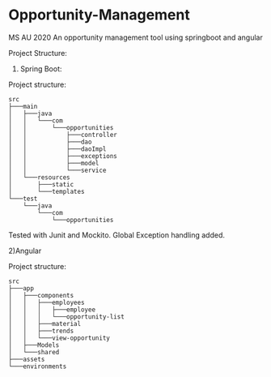 # Opportunity-Management
MS AU 2020
An opportunity management tool using springboot and angular

Project Structure:
1) Spring Boot:

Project structure:
```
src
├───main
│   ├───java
│   │   └───com
│   │       └───opportunities
│   │           ├───controller
│   │           ├───dao
│   │           ├───daoImpl
│   │           ├───exceptions
│   │           ├───model
│   │           └───service
│   └───resources
│       ├───static
│       └───templates
└───test
    └───java
        └───com
            └───opportunities
```
Tested with Junit and Mockito. Global Exception handling added.

2)Angular

Project structure:
```
src
├───app
│   ├───components
│   │   ├───employees
│   │   │   ├───employee
│   │   │   └───opportunity-list
│   │   ├───material
│   │   ├───trends
│   │   └───view-opportunity
│   ├───Models
│   └───shared
├───assets
└───environments
```
